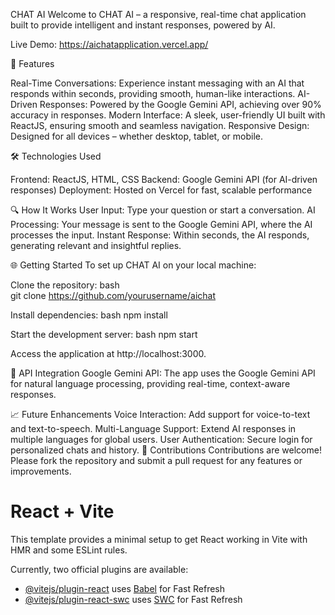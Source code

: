 CHAT AI
Welcome to CHAT AI – a responsive, real-time chat application built to provide intelligent and instant responses, powered by AI.
 

Live Demo: https://aichatapplication.vercel.app/

🚀 Features

Real-Time Conversations: Experience instant messaging with an AI that responds within seconds, providing smooth, human-like interactions.
AI-Driven Responses: Powered by the Google Gemini API, achieving over 90% accuracy in responses.
Modern Interface: A sleek, user-friendly UI built with ReactJS, ensuring smooth and seamless navigation.
Responsive Design: Designed for all devices – whether desktop, tablet, or mobile.


🛠️ Technologies Used

Frontend: ReactJS, HTML, CSS
Backend: Google Gemini API (for AI-driven responses)
Deployment: Hosted on Vercel for fast, scalable performance


🔍 How It Works
User Input: Type your question or start a conversation.
AI Processing: Your message is sent to the Google Gemini API, where the AI processes the input.
Instant Response: Within seconds, the AI responds, generating relevant and insightful replies.


🌐 Getting Started
To set up CHAT AI on your local machine:

Clone the repository:
bash  
git clone https://github.com/yourusername/aichat

Install dependencies:
bash
npm install

Start the development server:
bash
npm start

Access the application at http://localhost:3000.


📄 API Integration
Google Gemini API: The app uses the Google Gemini API for natural language processing, providing real-time, context-aware responses.


📈 Future Enhancements
Voice Interaction: Add support for voice-to-text and text-to-speech.
Multi-Language Support: Extend AI responses in multiple languages for global users.
User Authentication: Secure login for personalized chats and history.
🤝 Contributions
Contributions are welcome! Please fork the repository and submit a pull request for any features or improvements.





# React + Vite

This template provides a minimal setup to get React working in Vite with HMR and some ESLint rules.

Currently, two official plugins are available:

- [@vitejs/plugin-react](https://github.com/vitejs/vite-plugin-react/blob/main/packages/plugin-react/README.md) uses [Babel](https://babeljs.io/) for Fast Refresh
- [@vitejs/plugin-react-swc](https://github.com/vitejs/vite-plugin-react-swc) uses [SWC](https://swc.rs/) for Fast Refresh
